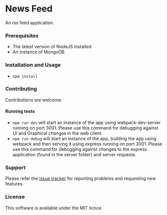 # News Feed #

An rss feed application.

### Prerequisites ###

* The latest version of NodeJS installed
* An instance of MongoDB

### Installation and Usage
* ```npm install``` 

### Contributing
Contributions are welcome.

#### Running tests
* ```npm run dev``` will start an instance of the app using webpack-dev-server running on port 3001. Please use this command for debugging against UI and Graphical changes in the web client.
* ```npm run debug``` will start an instance of the app, building the app using webpack and then serving it using express running on port 3001. Please use this command for debugging against changes to the express application (found in the server folder) and server requests.

### Support
Please refer the [issue tracker](https://github.com/kap16/newsFeed/issues) for reporting problems and requesting new features.

### License
This software is available under the MIT licnce